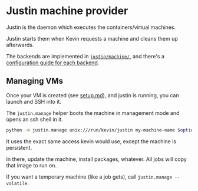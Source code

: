 Justin machine provider
=======================

Justin is the daemon which executes the containers/virtual machines.

Justin starts them when Kevin requests a machine and cleans them up afterwards.

The backends are implemented in [`justin/machine/`](/justin/machine), and there's a [configuration guide for each backend](machine/).


Managing VMs
------------

Once your VM is created (see [setup.md](setup.md)), and justin is running,
you can launch and SSH into it.

The `justin.manage` helper boots the machine in management mode
and opens an ssh shell in it.

``` bash
python -m justin.manage unix:///run/kevin/justin my-machine-name $optional-command
```

It uses the exact same access kevin would use,
except the machine is persistent.

In there, update the machine, install packages, whatever.
All jobs will copy that image to run on.

If you want a temporary machine (like a job gets), call `justin.manage --volatile`.
